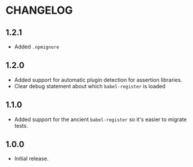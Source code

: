 # CHANGELOG

## 1.2.1

- Added `.npmignore`

## 1.2.0

- Added support for automatic plugin detection for assertion libraries.
- Clear debug statement about which `babel-register` is loaded

## 1.1.0

- Added support for the ancient `babel-register` so it's easier to migrate
  tests.

## 1.0.0

- Initial release.
